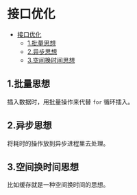 # 接口优化

- [接口优化](#接口优化)
  - [1.批量思想](#1批量思想)
  - [2.异步思想](#2异步思想)
  - [3.空间换时间思想](#3空间换时间思想)

## 1.批量思想

插入数据时，用批量操作来代替 `for` 循环插入。

## 2.异步思想

将耗时的操作放到异步进程里去处理。

## 3.空间换时间思想

比如缓存就是一种空间换时间的思想。
